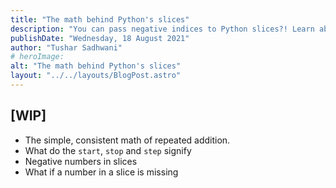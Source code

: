 ```yaml
---
title: "The math behind Python's slices"
description: "You can pass negative indices to Python slices?! Learn about them and a lot more in this guide."
publishDate: "Wednesday, 18 August 2021"
author: "Tushar Sadhwani"
# heroImage:
alt: "The math behind Python's slices"
layout: "../../layouts/BlogPost.astro"
---
```


## \[WIP\]

- The simple, consistent math of repeated addition.
- What do the `start`, `stop` and `step` signify
- Negative numbers in slices
- What if a number in a slice is missing
